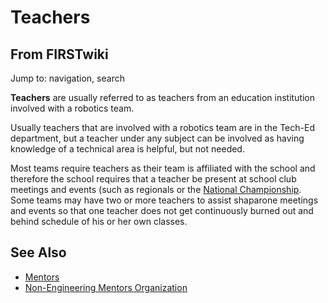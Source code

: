# Teachers

## From FIRSTwiki

Jump to: navigation, search

**Teachers** are usually referred to as teachers from an education institution involved with a robotics team.

Usually teachers that are involved with a robotics team are in the Tech-Ed department, but a teacher under any subject can be involved as having knowledge of a technical area is helpful, but not needed.

Most teams require teachers as their team is affiliated with the school and therefore the school requires that a teacher be present at school club meetings and events (such as regionals or the [National Championship](National_Championship "National Championship"). Some teams may have two or more teachers to assist shaparone meetings and events so that one teacher does not get continuously burned out and behind schedule of his or her own classes.

## See Also

- [Mentors](Mentors "Mentors")
- [Non-Engineering Mentors Organization](NEMO "NEMO")

